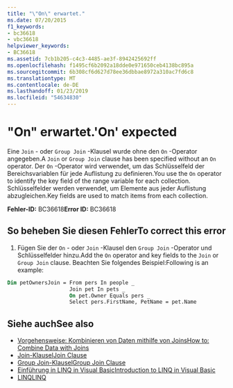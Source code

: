 ```yaml
---
title: "\"On\" erwartet."
ms.date: 07/20/2015
f1_keywords:
- bc36618
- vbc36618
helpviewer_keywords:
- BC36618
ms.assetid: 7cb1b205-c4c3-4485-ae3f-8942425692ff
ms.openlocfilehash: f1495cf6b2092a18dde0e971650ceb4138bc895a
ms.sourcegitcommit: 6b308cf6d627d78ee36dbbae8972a310ac7fd6c8
ms.translationtype: MT
ms.contentlocale: de-DE
ms.lasthandoff: 01/23/2019
ms.locfileid: "54634830"
---
```

# <a name="on-expected"></a><span data-ttu-id="76b4f-102">"On" erwartet.</span><span class="sxs-lookup"><span data-stu-id="76b4f-102">'On' expected</span></span>
<span data-ttu-id="76b4f-103">Eine `Join` - oder `Group Join` -Klausel wurde ohne den `On` -Operator angegeben.</span><span class="sxs-lookup"><span data-stu-id="76b4f-103">A `Join` or `Group Join` clause has been specified without an `On` operator.</span></span> <span data-ttu-id="76b4f-104">Der `On` -Operator wird verwendet, um das Schlüsselfeld der Bereichsvariablen für jede Auflistung zu definieren.</span><span class="sxs-lookup"><span data-stu-id="76b4f-104">You use the `On` operator to identify the key field of the range variable for each collection.</span></span> <span data-ttu-id="76b4f-105">Schlüsselfelder werden verwendet, um Elemente aus jeder Auflistung abzugleichen.</span><span class="sxs-lookup"><span data-stu-id="76b4f-105">Key fields are used to match items from each collection.</span></span>  
  
 <span data-ttu-id="76b4f-106">**Fehler-ID:** BC36618</span><span class="sxs-lookup"><span data-stu-id="76b4f-106">**Error ID:** BC36618</span></span>  
  
## <a name="to-correct-this-error"></a><span data-ttu-id="76b4f-107">So beheben Sie diesen Fehler</span><span class="sxs-lookup"><span data-stu-id="76b4f-107">To correct this error</span></span>  
  
1.  <span data-ttu-id="76b4f-108">Fügen Sie der `On` - oder `Join` -Klausel den `Group Join` -Operator und Schlüsselfelder hinzu.</span><span class="sxs-lookup"><span data-stu-id="76b4f-108">Add the `On` operator and key fields to the `Join` or `Group Join` clause.</span></span> <span data-ttu-id="76b4f-109">Beachten Sie folgendes Beispiel:</span><span class="sxs-lookup"><span data-stu-id="76b4f-109">Following is an example:</span></span>  
  
```vb  
Dim petOwnersJoin = From pers In people _  
                    Join pet In pets _  
                    On pet.Owner Equals pers _  
                    Select pers.FirstName, PetName = pet.Name  
```  
  
## <a name="see-also"></a><span data-ttu-id="76b4f-110">Siehe auch</span><span class="sxs-lookup"><span data-stu-id="76b4f-110">See also</span></span>
- [<span data-ttu-id="76b4f-111">Vorgehensweise: Kombinieren von Daten mithilfe von Joins</span><span class="sxs-lookup"><span data-stu-id="76b4f-111">How to: Combine Data with Joins</span></span>](../../visual-basic/programming-guide/language-features/linq/how-to-combine-data-with-linq-by-using-joins.md)
- [<span data-ttu-id="76b4f-112">Join-Klausel</span><span class="sxs-lookup"><span data-stu-id="76b4f-112">Join Clause</span></span>](../../visual-basic/language-reference/queries/join-clause.md)
- [<span data-ttu-id="76b4f-113">Group Join-Klausel</span><span class="sxs-lookup"><span data-stu-id="76b4f-113">Group Join Clause</span></span>](../../visual-basic/language-reference/queries/group-join-clause.md)
- [<span data-ttu-id="76b4f-114">Einführung in LINQ in Visual Basic</span><span class="sxs-lookup"><span data-stu-id="76b4f-114">Introduction to LINQ in Visual Basic</span></span>](../../visual-basic/programming-guide/language-features/linq/introduction-to-linq.md)
- [<span data-ttu-id="76b4f-115">LINQ</span><span class="sxs-lookup"><span data-stu-id="76b4f-115">LINQ</span></span>](../../visual-basic/programming-guide/language-features/linq/index.md)
